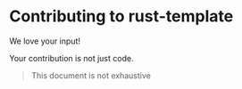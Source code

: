# Contributing to rust-template

We love your input!

Your contribution is not just code.

> This document is not exhaustive
